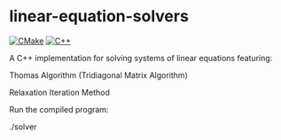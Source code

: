 # linear-equation-solvers

[![CMake](https://img.shields.io/badge/CMake-3.10+-blue.svg)](https://cmake.org/)
[![C++](https://img.shields.io/badge/C++-17-red.svg)](https://en.cppreference.com/)

A C++ implementation for solving systems of linear equations featuring:

Thomas Algorithm (Tridiagonal Matrix Algorithm)

Relaxation Iteration Method


Run the compiled program:

./solver
